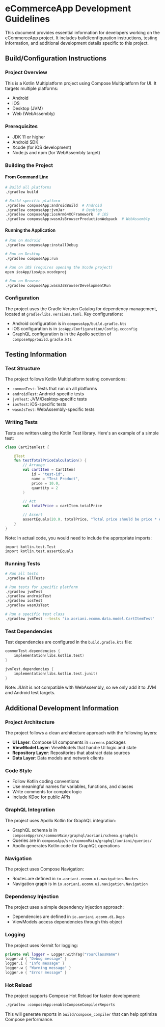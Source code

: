 # eCommerceApp Development Guidelines

This document provides essential information for developers working on the eCommerceApp project. It includes build/configuration instructions, testing information, and additional development details specific to this project.

## Build/Configuration Instructions

### Project Overview

This is a Kotlin Multiplatform project using Compose Multiplatform for UI. It targets multiple platforms:
- Android
- iOS
- Desktop (JVM)
- Web (WebAssembly)

### Prerequisites

- JDK 11 or higher
- Android SDK
- Xcode (for iOS development)
- Node.js and npm (for WebAssembly target)

### Building the Project

#### From Command Line

```bash
# Build all platforms
./gradlew build

# Build specific platform
./gradlew composeApp:androidBuild  # Android
./gradlew composeApp:jvmJar        # Desktop
./gradlew composeApp:iosArm64XCFramework  # iOS
./gradlew composeApp:wasmJsBrowserProductionWebpack  # WebAssembly
```

#### Running the Application

```bash
# Run on Android
./gradlew composeApp:installDebug

# Run on Desktop
./gradlew composeApp:run

# Run on iOS (requires opening the Xcode project)
open iosApp/iosApp.xcodeproj

# Run on Browser
./gradlew composeApp:wasmJsBrowserDevelopmentRun
```

### Configuration

The project uses the Gradle Version Catalog for dependency management, located at `gradle/libs.versions.toml`. Key configurations:

- Android configuration is in `composeApp/build.gradle.kts`
- iOS configuration is in `iosApp/Configuration/Config.xcconfig`
- GraphQL configuration is in the Apollo section of `composeApp/build.gradle.kts`

## Testing Information

### Test Structure

The project follows Kotlin Multiplatform testing conventions:

- `commonTest`: Tests that run on all platforms
- `androidTest`: Android-specific tests
- `jvmTest`: JVM/Desktop-specific tests
- `iosTest`: iOS-specific tests
- `wasmJsTest`: WebAssembly-specific tests

### Writing Tests

Tests are written using the Kotlin Test library. Here's an example of a simple test:

```kotlin
class CartItemTest {

    @Test
    fun testTotalPriceCalculation() {
        // Arrange
        val cartItem = CartItem(
            id = "test-id",
            name = "Test Product",
            price = 10.0,
            quantity = 2
        )

        // Act
        val totalPrice = cartItem.totalPrice

        // Assert
        assertEquals(20.0, totalPrice, "Total price should be price * quantity")
    }
}
```

Note: In actual code, you would need to include the appropriate imports:
```
import kotlin.test.Test
import kotlin.test.assertEquals
```

### Running Tests

```bash
# Run all tests
./gradlew allTests

# Run tests for specific platform
./gradlew jvmTest
./gradlew androidTest
./gradlew iosTest
./gradlew wasmJsTest

# Run a specific test class
./gradlew jvmTest --tests "io.aoriani.ecomm.data.model.CartItemTest"
```

### Test Dependencies

Test dependencies are configured in the `build.gradle.kts` file:

```kotlin
commonTest.dependencies {
    implementation(libs.kotlin.test)
}

jvmTest.dependencies {
    implementation(libs.kotlin.test.junit)
}
```

Note: JUnit is not compatible with WebAssembly, so we only add it to JVM and Android test targets.

## Additional Development Information

### Project Architecture

The project follows a clean architecture approach with the following layers:

- **UI Layer**: Compose UI components in `screens` packages
- **ViewModel Layer**: ViewModels that handle UI logic and state
- **Repository Layer**: Repositories that abstract data sources
- **Data Layer**: Data models and network clients

### Code Style

- Follow Kotlin coding conventions
- Use meaningful names for variables, functions, and classes
- Write comments for complex logic
- Include KDoc for public APIs

### GraphQL Integration

The project uses Apollo Kotlin for GraphQL integration:

- GraphQL schema is in `composeApp/src/commonMain/graphql/aoriani/schema.graphqls`
- Queries are in `composeApp/src/commonMain/graphql/aoriani/queries/`
- Apollo generates Kotlin code for GraphQL operations

### Navigation

The project uses Compose Navigation:

- Routes are defined in `io.aoriani.ecomm.ui.navigation.Routes`
- Navigation graph is in `io.aoriani.ecomm.ui.navigation.Navigation`

### Dependency Injection

The project uses a simple dependency injection approach:

- Dependencies are defined in `io.aoriani.ecomm.di.Deps`
- ViewModels access dependencies through this object

### Logging

The project uses Kermit for logging:

```kotlin
private val logger = Logger.withTag("YourClassName")
logger.d { "Debug message" }
logger.i { "Info message" }
logger.w { "Warning message" }
logger.e { "Error message" }
```

### Hot Reload

The project supports Compose Hot Reload for faster development:

```bash
./gradlew :composeApp:enableComposeCompilerReports
```

This will generate reports in `build/compose_compiler` that can help optimize Compose performance.